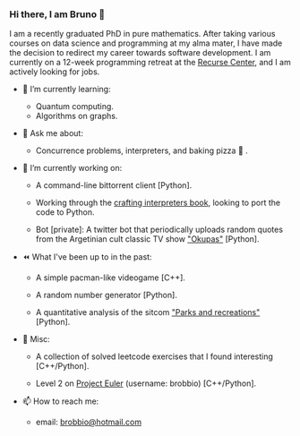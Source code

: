 ### Hi there, I am Bruno 👋

<!--
**brobbio/brobbio** is a ✨ _special_ ✨ repository because its `README.md` (this file) appears on your GitHub profile.

Here are some ideas to get you started:

- 🔭 I’m currently working on ...
- 🌱 I’m currently learning ...
- 👯 I’m looking to collaborate on ...
- 🤔 I’m looking for help with ...
- 💬 Ask me about ...
- 📫 How to reach me: ...
- 😄 Pronouns: ...
- ⚡ Fun fact: ...
-->

I am a recently graduated PhD in pure mathematics. After taking various courses on data science and programming at my alma mater, I have made the decision to redirect my career towards software development. I am currently on a 12-week programming retreat at the [Recurse Center](www.recurse.com), and I am actively looking for jobs.

- 🌱 I’m currently learning:

     - Quantum computing. 
     - Algorithms on graphs.

- 💬 Ask me about:

     - Concurrence problems, interpreters, and baking pizza :pizza: .

- 🔭 I’m currently working on:

     - A command-line bittorrent client [Python].

     - Working through the [crafting interpreters book](https://craftinginterpreters.com/), looking to port the code to Python.

     - Bot [private]: A twitter bot that periodically uploads random quotes from the Argetinian cult classic TV show ["Okupas"](https://www.imdb.com/title/tt0289649/) [Python]. 

- :rewind: What I've been up to in the past:

     - A simple pacman-like videogame [C++].

     - A random number generator [Python].

     - A quantitative analysis of the sitcom ["Parks and recreations"](https://www.imdb.com/title/tt1266020/) [Python].

- :bread: Misc:

     - A collection of solved leetcode exercises that I found interesting [C++/Python].
     
     - Level 2 on [Project Euler](https://projecteuler.net/about) (username: brobbio) [C++/Python].

- 📫 How to reach me: 
     
     - email: brobbio@hotmail.com     
